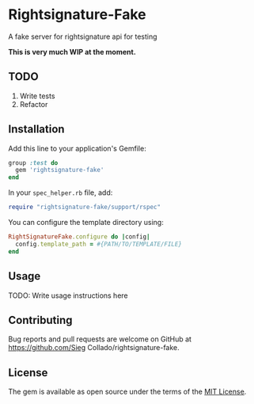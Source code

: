 # Rightsignature-Fake

A fake server for rightsignature api for testing

**This is very much WIP at the moment.**


## TODO
1. Write tests
2. Refactor

## Installation

Add this line to your application's Gemfile:

```ruby
group :test do
  gem 'rightsignature-fake'
end
```

In your `spec_helper.rb` file, add:

```ruby
require "rightsignature-fake/support/rspec"
```

You can configure the template directory using:

```ruby
RightSignatureFake.configure do |config|
  config.template_path = #{PATH/TO/TEMPLATE/FILE}
end
```

## Usage

TODO: Write usage instructions here


## Contributing

Bug reports and pull requests are welcome on GitHub at https://github.com/Sieg Collado/rightsignature-fake.


## License

The gem is available as open source under the terms of the [MIT License](http://opensource.org/licenses/MIT).

